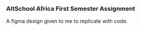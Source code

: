 <h3>AltSchool Africa First Semester Assignment</h3>
<p>A figma design given to me to replicate with code.</p>
